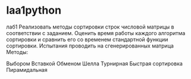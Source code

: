 # laa1python
лаб1 Реализовать методы сортировки строк числовой матрицы в соответствии с заданием. Оценить время работы каждого алгоритма сортировки и сравнить его со временем стандартной функции сортировки. Испытания проводить на сгенерированных матрица Методы:

Выбором Вставкой Обменом Шелла Турнирная Быстрая сортировка Пирамидальная
